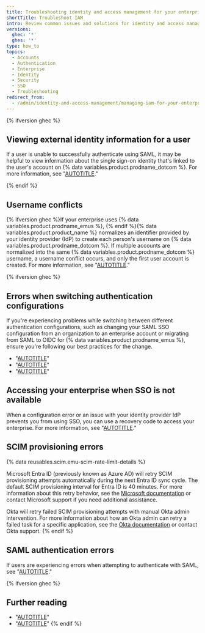 ```yaml
---
title: Troubleshooting identity and access management for your enterprise
shortTitle: Troubleshoot IAM
intro: Review common issues and solutions for identity and access management for your enterprise.
versions:
  ghec: '*'
  ghes: '*'
type: how_to
topics:
  - Accounts
  - Authentication
  - Enterprise
  - Identity
  - Security
  - SSO
  - Troubleshooting
redirect_from:
  - /admin/identity-and-access-management/managing-iam-for-your-enterprise/troubleshooting-identity-and-access-management-for-your-enterprise
---
```


{% ifversion ghec %}

## Viewing external identity information for a user

If a user is unable to successfully authenticate using SAML, it may be helpful to view information about the single sign-on identity that's linked to the user's account on {% data variables.product.prodname_dotcom %}. For more information, see "[AUTOTITLE](/admin/managing-accounts-and-repositories/managing-users-in-your-enterprise/viewing-and-managing-a-users-saml-access-to-your-enterprise#viewing-and-revoking-a-linked-identity)."

{% endif %}

## Username conflicts

{% ifversion ghec %}If your enterprise uses {% data variables.product.prodname_emus %}, {% endif %}{% data variables.product.product_name %} normalizes an identifier provided by your identity provider (IdP) to create each person's username on {% data variables.product.prodname_dotcom %}. If multiple accounts are normalized into the same {% data variables.product.prodname_dotcom %} username, a username conflict occurs, and only the first user account is created. For more information, see "[AUTOTITLE](/admin/identity-and-access-management/managing-iam-for-your-enterprise/username-considerations-for-external-authentication)."

{% ifversion ghec %}

## Errors when switching authentication configurations

If you're experiencing problems while switching between different authentication configurations, such as changing your SAML SSO configuration from an organization to an enterprise account or migrating from SAML to OIDC for {% data variables.product.prodname_emus %}, ensure you're following our best practices for the change.

* "[AUTOTITLE](/admin/identity-and-access-management/using-saml-for-enterprise-iam/switching-your-saml-configuration-from-an-organization-to-an-enterprise-account)"
* "[AUTOTITLE](/admin/identity-and-access-management/using-enterprise-managed-users-for-iam/migrating-from-saml-to-oidc)"
* "[AUTOTITLE](/admin/identity-and-access-management/using-enterprise-managed-users-for-iam/migrating-your-enterprise-to-a-new-identity-provider-or-tenant)"

## Accessing your enterprise when SSO is not available

When a configuration error or an issue with your identity provider IdP prevents you from using SSO, you can use a recovery code to access your enterprise. For more information, see "[AUTOTITLE](/admin/identity-and-access-management/managing-recovery-codes-for-your-enterprise/accessing-your-enterprise-account-if-your-identity-provider-is-unavailable)."

## SCIM provisioning errors

{% data reusables.scim.emu-scim-rate-limit-details %}

Microsoft Entra ID (previously known as Azure AD) will retry SCIM provisioning attempts automatically during the next Entra ID sync cycle. The default SCIM provisioning interval for Entra ID is 40 minutes. For more information about this retry behavior, see the [Microsoft documentation](https://learn.microsoft.com/en-us/azure/active-directory/app-provisioning/how-provisioning-works#errors-and-retries) or contact Microsoft support if you need additional assistance.

Okta will retry failed SCIM provisioning attempts with manual Okta admin intervention. For more information about how an Okta admin can retry a failed task for a specific application, see the [Okta documentation](https://support.okta.com/help/s/article/How-to-retry-failed-tasks-for-a-specific-application?language=en_US) or contact Okta support.
{% endif %}

## SAML authentication errors

If users are experiencing errors when attempting to authenticate with SAML, see "[AUTOTITLE](/admin/identity-and-access-management/using-saml-for-enterprise-iam/troubleshooting-saml-authentication)."

{% ifversion ghec %}

## Further reading

* "[AUTOTITLE](/admin/identity-and-access-management/provisioning-user-accounts-for-enterprise-managed-users/troubleshooting-team-membership-with-identity-provider-groups)"
* "[AUTOTITLE](/organizations/managing-saml-single-sign-on-for-your-organization/troubleshooting-identity-and-access-management-for-your-organization)"
{% endif %}
